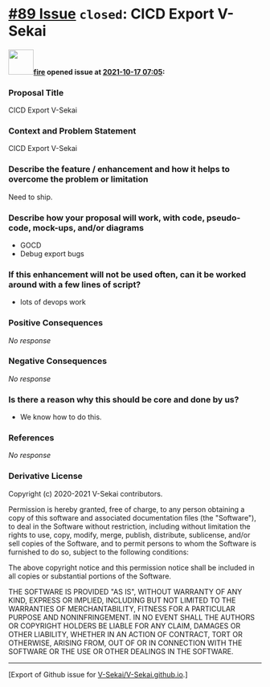 # [\#89 Issue](https://github.com/V-Sekai/V-Sekai.github.io/issues/89) `closed`: CICD Export V-Sekai

#### <img src="https://avatars.githubusercontent.com/u/32321?u=c2e06a3d2b49a467aa907e54aa259516440267cc&v=4" width="50">[fire](https://github.com/fire) opened issue at [2021-10-17 07:05](https://github.com/V-Sekai/V-Sekai.github.io/issues/89):

### Proposal Title

CICD Export V-Sekai

### Context and Problem Statement

CICD Export V-Sekai

### Describe the feature / enhancement and how it helps to overcome the problem or limitation

Need to ship.

### Describe how your proposal will work, with code, pseudo-code, mock-ups, and/or diagrams

* GOCD
* Debug export bugs

### If this enhancement will not be used often, can it be worked around with a few lines of script?

* lots of devops work

### Positive Consequences

_No response_

### Negative Consequences

_No response_

### Is there a reason why this should be core and done by us?

* We know how to do this.

### References

_No response_

### Derivative License

Copyright (c) 2020-2021 V-Sekai contributors.

Permission is hereby granted, free of charge, to any person obtaining a copy
of this software and associated documentation files (the "Software"), to deal
in the Software without restriction, including without limitation the rights
to use, copy, modify, merge, publish, distribute, sublicense, and/or sell
copies of the Software, and to permit persons to whom the Software is
furnished to do so, subject to the following conditions:

The above copyright notice and this permission notice shall be included in all
copies or substantial portions of the Software.

THE SOFTWARE IS PROVIDED "AS IS", WITHOUT WARRANTY OF ANY KIND, EXPRESS OR
IMPLIED, INCLUDING BUT NOT LIMITED TO THE WARRANTIES OF MERCHANTABILITY,
FITNESS FOR A PARTICULAR PURPOSE AND NONINFRINGEMENT. IN NO EVENT SHALL THE
AUTHORS OR COPYRIGHT HOLDERS BE LIABLE FOR ANY CLAIM, DAMAGES OR OTHER
LIABILITY, WHETHER IN AN ACTION OF CONTRACT, TORT OR OTHERWISE, ARISING FROM,
OUT OF OR IN CONNECTION WITH THE SOFTWARE OR THE USE OR OTHER DEALINGS IN THE
SOFTWARE.





-------------------------------------------------------------------------------



[Export of Github issue for [V-Sekai/V-Sekai.github.io](https://github.com/V-Sekai/V-Sekai.github.io).]
